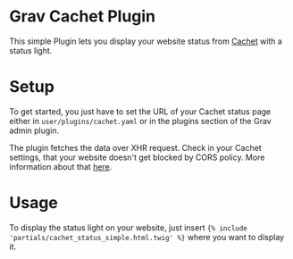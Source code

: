 # Grav Cachet Plugin
This simple Plugin lets you display your website status from [Cachet](https://www.cachethq.io) with a status light.

# Setup
To get started, you just have to set the URL of your Cachet status page either in `user/plugins/cachet.yaml` or in the plugins section of the Grav admin plugin.

The plugin fetches the data over XHR request. Check in your Cachet settings, that your website doesn't get blocked by CORS policy. More information about that [here](https://docs.cachethq.io/docs/cors).
# Usage
To display the status light on your website, just insert `{% include 'partials/cachet_status_simple.html.twig' %}` where you want to display it.
